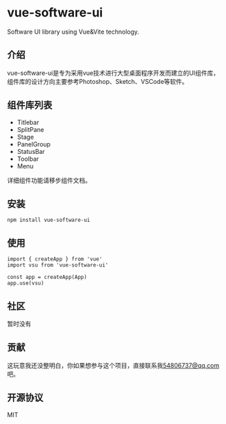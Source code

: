 # vue-software-ui

Software UI library using Vue&amp;Vite technology.

## 介绍

vue-software-ui是专为采用vue技术进行大型桌面程序开发而建立的UI组件库，组件库的设计方向主要参考Photoshop、Sketch、VSCode等软件。

## 组件库列表

- Titlebar
- SplitPane
- Stage
- PanelGroup
- StatusBar
- Toolbar
- Menu

详细组件功能请移步组件文档。

## 安装

```
npm install vue-software-ui
```

## 使用

```
import { createApp } from 'vue'
import vsu from 'vue-software-ui'

const app = createApp(App)
app.use(vsu)

```

## 社区

暂时没有

## 贡献

这玩意我还没整明白，你如果想参与这个项目，直接联系我<54806737@qq.com>吧。

## 开源协议

MIT
